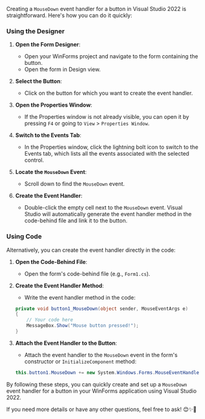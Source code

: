Creating a `MouseDown` event handler for a button in Visual Studio 2022 is straightforward. Here's how you can do it quickly:

### Using the Designer

1. **Open the Form Designer**:
   - Open your WinForms project and navigate to the form containing the button.
   - Open the form in Design view.

2. **Select the Button**:
   - Click on the button for which you want to create the event handler.

3. **Open the Properties Window**:
   - If the Properties window is not already visible, you can open it by pressing `F4` or going to `View` > `Properties Window`.

4. **Switch to the Events Tab**:
   - In the Properties window, click the lightning bolt icon to switch to the Events tab, which lists all the events associated with the selected control.

5. **Locate the `MouseDown` Event**:
   - Scroll down to find the `MouseDown` event.

6. **Create the Event Handler**:
   - Double-click the empty cell next to the `MouseDown` event. Visual Studio will automatically generate the event handler method in the code-behind file and link it to the button.

### Using Code

Alternatively, you can create the event handler directly in the code:

1. **Open the Code-Behind File**:
   - Open the form's code-behind file (e.g., `Form1.cs`).

2. **Create the Event Handler Method**:
   - Write the event handler method in the code:
   ```csharp
   private void button1_MouseDown(object sender, MouseEventArgs e)
   {
       // Your code here
       MessageBox.Show("Mouse button pressed!");
   }
   ```

3. **Attach the Event Handler to the Button**:
   - Attach the event handler to the `MouseDown` event in the form's constructor or `InitializeComponent` method:
   ```csharp
   this.button1.MouseDown += new System.Windows.Forms.MouseEventHandler(this.button1_MouseDown);
   ```

By following these steps, you can quickly create and set up a `MouseDown` event handler for a button in your WinForms application using Visual Studio 2022.

If you need more details or have any other questions, feel free to ask! 😊✨🚀